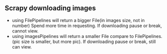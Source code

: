 ## Scrapy downloading images

- using FilePipelines will return a bigger File(in images size, not in number) Spend more time in requesting. If downloading pause or break, cannot view.
- using imagesPipelines will return a smaller File compare to FilePipelines. (pic size is smaller, but more pic). If downloading pause or break, still can view.
